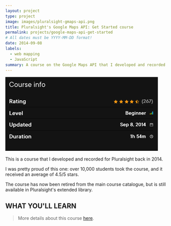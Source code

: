 ```yaml
---
layout: project
type: project
image: images/pluralsight-gmaps-api.png
title: Pluralsight's Google Maps API: Get Started course
permalink: projects/google-maps-api-get-started
# All dates must be YYYY-MM-DD format!
date: 2014-09-08
labels:
  - web mapping
  - JavaScript
summary: A course on the Google Maps API that I developed and recorded for Pluralsight.
---
```


<img class="ui medium right floated rounded image" src="../images/pluralsight-gmaps-feedback.png">

This is a course that I developed and recorded for Pluralsight back in 2014.

I was pretty proud of this one: over 10,000 students took the course, and it received an average of 4.5/5 stars.

The course has now been retired from the main course catalogue, but is still available in Pluralsight's extended library.

## WHAT YOU'LL LEARN

> More details about this course [here](https://www.pluralsight.com/courses/google-maps-api-get-started).
